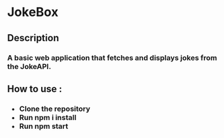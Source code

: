 <h1> JokeBox </h1>

<h2> Description </h2>
<h3>A basic web application that fetches and displays jokes from the JokeAPI.</h3>

<h2>How to use : </h2>
<h3><ul>
  <li>Clone the repository</li>
  <li>Run npm i install</li>
  <li>Run npm start</li>
</ul></h3>
